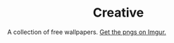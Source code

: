 # <center>Creative</center>

A collection of free wallpapers. [Get the pngs on Imgur.](https://imgur.com/a/wJHRK)

